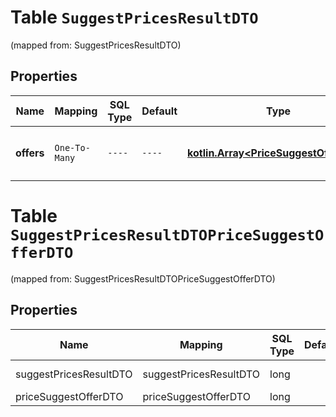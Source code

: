 
# Table `SuggestPricesResultDTO`
(mapped from: SuggestPricesResultDTO)

## Properties
Name | Mapping | SQL Type | Default | Type | Description | Notes
---- | ------- | -------- | ------- | ---- | ----------- | -----
**offers** | `One-To-Many` | `----` | `----`  | [**kotlin.Array&lt;PriceSuggestOfferDTO&gt;**](PriceSuggestOfferDTO.md) | Список товаров с ценами для продвижения. | 


# **Table `SuggestPricesResultDTOPriceSuggestOfferDTO`**
(mapped from: SuggestPricesResultDTOPriceSuggestOfferDTO)

## Properties
Name | Mapping | SQL Type | Default | Type | Description | Notes
---- | ------- | -------- | ------- | ---- | ----------- | -----
suggestPricesResultDTO | suggestPricesResultDTO | long | | kotlin.Long | Primary Key | *one*
priceSuggestOfferDTO | priceSuggestOfferDTO | long | | kotlin.Long | Foreign Key | *many*



